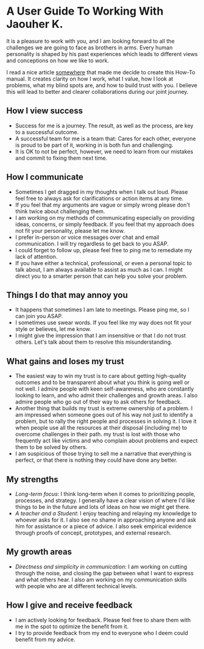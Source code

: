 # A User Guide To Working With Jaouher K.

It is a pleasure to work with you, and I am looking forward to all the challenges we are going to face as brothers in arms. Every human personality is shaped by his past experiences which leads to different views and conceptions on how we like to work.

I read a nice article [somewhere](https://lg.substack.com/p/the-looking-glass-a-user-guide-to) that made me decide to create this How-To manual. It creates clarity on how I work, what I value, how I look at problems, what my blind spots are, and how to build trust with you. I believe this will lead to better and clearer collaborations during our joint journey.

## How I view success
- Success for me is a journey. The result, as well as the process, are key to a successful outcome.
- A successful team for me is a team that: Cares for each other, everyone is proud to be part of it, working in is both fun and challenging.
- It is OK to not be perfect, however, we need to learn from our mistakes and commit to fixing them next time.

## How I communicate

- Sometimes I get dragged in my thoughts when I talk out loud. Please feel free to always ask for clarifications or action items at any time.
- If you feel that my arguments are vague or simply wrong please don't think twice about challenging them.
- I am working on my methods of communicating especially on providing ideas, concerns, or simply feedback. If you feel that my approach does not fit your personality, please let me know.
- I prefer in-person or voice messages over chat and email communication. I will try regardless to get back to you ASAP.
- I could forget to follow up, please feel free to ping me to remediate my lack of attention.
- If you have either a technical, professional, or even a personal topic to talk about, I am always available to assist as much as I can. I might direct you to a smarter person that can help you solve your problem.

## Things I do that may annoy you

- It happens that sometimes I am late to meetings. Please ping me, so I can join you ASAP.
- I sometimes use swear words. If you feel like my way does not fit your style or believes, let me know.
- I might give the impression that I am insensitive or that I do not trust others. Let's talk about them to resolve this misunderstanding.


## What gains and loses my trust

- The easiest way to win my trust is to care about getting high-quality outcomes and to be transparent about what you think is going well or not well. I admire people with keen self-awareness, who are constantly looking to learn, and who admit their challenges and growth areas. I also admire people who go out of their way to ask others for feedback.
- Another thing that builds my trust is extreme ownership of a problem. I am impressed when someone goes out of his way not just to identify a problem, but to rally the right people and processes in solving it. I love it when people use all the resources at their disposal (including me) to overcome challenges in their path. my trust is lost with those who frequently act like victims and who complain about problems and expect them to be solved by others.
- I am suspicious of those trying to sell me a narrative that everything is perfect, or that there is nothing they could have done any better.

## My strengths
- *Long-term focus*: I think long-term when it comes to prioritizing people, processes, and strategy. I generally have a clear vision of where I'd like things to be in the future and lots of ideas on how we might get there.
- *A teacher and a Student*: I enjoy teaching and relaying my knowledge to whoever asks for it. I also see no shame in approaching anyone and ask him for assistance or a piece of advice. I also seek empirical evidence through proofs of concept, prototypes, and external research.

## My growth areas

- *Directness and simplicity in communication*: I am working on cutting through the noise, and closing the gap between what I want to express and what others hear. I also am working on my communication skills with people who are at different technical levels.

## How I give and receive feedback
- I am actively looking for feedback. Please feel free to share them with me in the spot to optimize the benefit from it.
- I try to provide feedback from my end to everyone who I deem could benefit from my advice.

